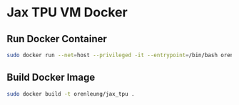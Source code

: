# Jax TPU VM Docker 

## Run Docker Container
```bash
sudo docker run --net=host --privileged -it --entrypoint=/bin/bash orenleung/jax_tpu:latest
```

## Build Docker Image
```bash
sudo docker build -t orenleung/jax_tpu .
```